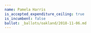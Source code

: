 ```yaml
---
name: Pamela Harris
is_accepted_expenditure_ceiling: true
is_incumbent: false
ballot: _ballots/oakland/2018-11-06.md
---
```

